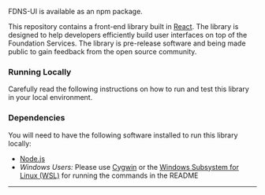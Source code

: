 FDNS-UI is available as an npm package.

This repository contains a front-end library built in [React](https://reactjs.org/). The library is designed to help developers efficiently build user interfaces on top of the Foundation Services. The library is pre-release software and being made public to gain feedback from the open source community.

### Running Locally
Carefully read the following instructions on how to run and test this library in your local environment.

### Dependencies
You will need to have the following software installed to run this library locally:

* [Node.js](https://nodejs.org/en/)
* *Windows Users:* Please use [Cygwin](https://www.cygwin.com/) or the [Windows Subsystem for Linux (WSL)](https://docs.microsoft.com/en-us/windows/wsl/install-win10) for running the commands in the README

<hr>
